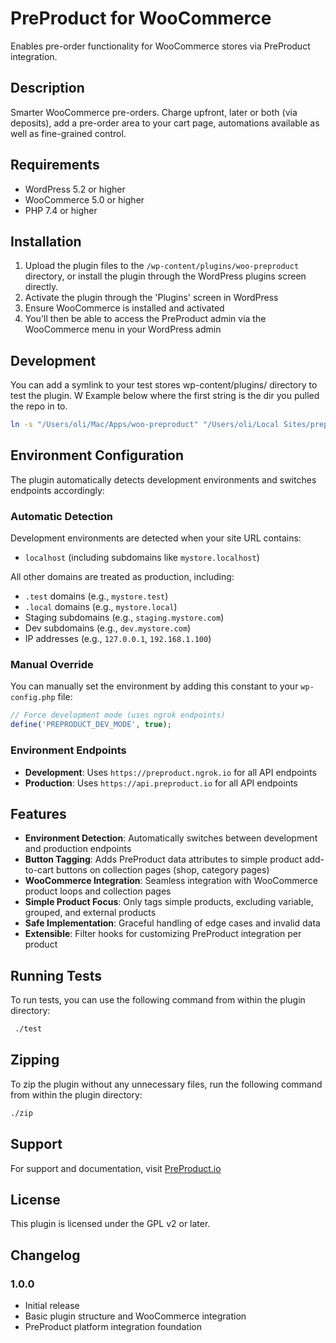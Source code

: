 # PreProduct for WooCommerce

Enables pre-order functionality for WooCommerce stores via PreProduct integration.

## Description

Smarter WooCommerce pre-orders. Charge upfront, later or both (via deposits), add a pre-order area to your cart page, automations available as well as fine-grained control.

## Requirements

- WordPress 5.2 or higher
- WooCommerce 5.0 or higher
- PHP 7.4 or higher

## Installation

1. Upload the plugin files to the `/wp-content/plugins/woo-preproduct` directory, or install the plugin through the WordPress plugins screen directly.
2. Activate the plugin through the 'Plugins' screen in WordPress
3. Ensure WooCommerce is installed and activated
4. You'll then be able to access the PreProduct admin via the WooCommerce menu in your WordPress admin

## Development

You can add a symlink to your test stores wp-content/plugins/ directory to test the plugin. W
Example below where the first string is the dir you pulled the repo in to.

```bash
ln -s "/Users/oli/Mac/Apps/woo-preproduct" "/Users/oli/Local Sites/preproduct-test/app/public/wp-content/plugins/woo-preproduct"
```


## Environment Configuration

The plugin automatically detects development environments and switches endpoints accordingly:

### Automatic Detection
Development environments are detected when your site URL contains:
- `localhost` (including subdomains like `mystore.localhost`)

All other domains are treated as production, including:
- `.test` domains (e.g., `mystore.test`)
- `.local` domains (e.g., `mystore.local`) 
- Staging subdomains (e.g., `staging.mystore.com`)
- Dev subdomains (e.g., `dev.mystore.com`)
- IP addresses (e.g., `127.0.0.1`, `192.168.1.100`)

### Manual Override
You can manually set the environment by adding this constant to your `wp-config.php` file:

```php
// Force development mode (uses ngrok endpoints)
define('PREPRODUCT_DEV_MODE', true);
```

### Environment Endpoints
- **Development**: Uses `https://preproduct.ngrok.io` for all API endpoints
- **Production**: Uses `https://api.preproduct.io` for all API endpoints

## Features

- **Environment Detection**: Automatically switches between development and production endpoints
- **Button Tagging**: Adds PreProduct data attributes to simple product add-to-cart buttons on collection pages (shop, category pages)
- **WooCommerce Integration**: Seamless integration with WooCommerce product loops and collection pages
- **Simple Product Focus**: Only tags simple products, excluding variable, grouped, and external products
- **Safe Implementation**: Graceful handling of edge cases and invalid data
- **Extensible**: Filter hooks for customizing PreProduct integration per product

## Running Tests

To run tests, you can use the following command from within the plugin directory:

```bash
 ./test
```

## Zipping

To zip the plugin without any unnecessary files, run the following command from within the plugin directory:

```bash
./zip
```


## Support

For support and documentation, visit [PreProduct.io](https://preproduct.io)

## License

This plugin is licensed under the GPL v2 or later.

## Changelog

### 1.0.0
- Initial release
- Basic plugin structure and WooCommerce integration
- PreProduct platform integration foundation
